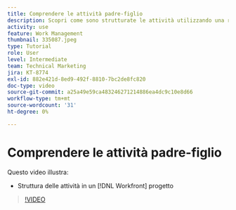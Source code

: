 ```yaml
---
title: Comprendere le attività padre-figlio
description: Scopri come sono strutturate le attività utilizzando una relazione padre-figlio in una [!DNL  Workfront] progetto.
activity: use
feature: Work Management
thumbnail: 335087.jpeg
type: Tutorial
role: User
level: Intermediate
team: Technical Marketing
jira: KT-8774
exl-id: 882e421d-8ed9-492f-8810-7bc2de8fc820
doc-type: video
source-git-commit: a25a49e59ca483246271214886ea4dc9c10e8d66
workflow-type: tm+mt
source-wordcount: '31'
ht-degree: 0%

---
```


# Comprendere le attività padre-figlio

Questo video illustra:

* Struttura delle attività in un [!DNL Workfront] progetto

>[!VIDEO](https://video.tv.adobe.com/v/335087/?quality=12&learn=on)
